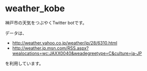 weather_kobe
============

神戸市の天気をつぶやくTwitter botです。

データは、
 - http://weather.yahoo.co.jp/weather/jp/28/6310.html
 - http://weather.jp.msn.com/RSS.aspx?wealocations=wc:JAXX0040&weadegreetype=C&culture=ja-JP

を利用しています。
